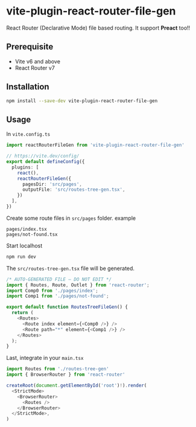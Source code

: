
# vite-plugin-react-router-file-gen
React Router (Declarative Mode) file based routing. It support **Preact** too!!

## Prerequisite
- Vite v6 and above
- React Router v7

## Installation
```bash
npm install --save-dev vite-plugin-react-router-file-gen
```

## Usage
In `vite.config.ts` 
```ts
import reactRouterFileGen from 'vite-plugin-react-router-file-gen'

// https://vite.dev/config/
export default defineConfig({
  plugins: [
    react(),
    reactRouterFileGen({
      pagesDir: 'src/pages',
      outputFile: 'src/routes-tree-gen.tsx',
    })
  ],
})
```

Create some route files in `src/pages` folder. example
```
pages/index.tsx
pages/not-found.tsx
```

Start localhost
```bash
npm run dev
```

The `src/routes-tree-gen.tsx` file will be generated. 
```ts
/* AUTO-GENERATED FILE — DO NOT EDIT */
import { Routes, Route, Outlet } from 'react-router';
import Comp0 from './pages/index';
import Comp1 from './pages/not-found';

export default function RoutesTreeFileGen() {
  return (
    <Routes>
      <Route index element={<Comp0 />} />
      <Route path="*" element={<Comp1 />} />
    </Routes>
  );
}
```

Last, integrate in your `main.tsx`
```ts
import Routes from './routes-tree-gen'
import { BrowserRouter } from 'react-router'

createRoot(document.getElementById('root')!).render(
  <StrictMode>
    <BrowserRouter>
      <Routes />
    </BrowserRouter>
  </StrictMode>,
)
```
